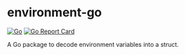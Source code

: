 # environment-go

<!-- aaronellington/stencil -->
[![Go](https://github.com/aaronellington/environment-go/actions/workflows/go.yml/badge.svg)](https://github.com/aaronellington/environment-go/actions/workflows/go.yml) [![Go Report Card](https://goreportcard.com/badge/github.com/aaronellington/environment-go)](https://goreportcard.com/report/github.com/aaronellington/environment-go)
<!-- aaronellington/stencil -->

A Go package to decode environment variables into a struct.

